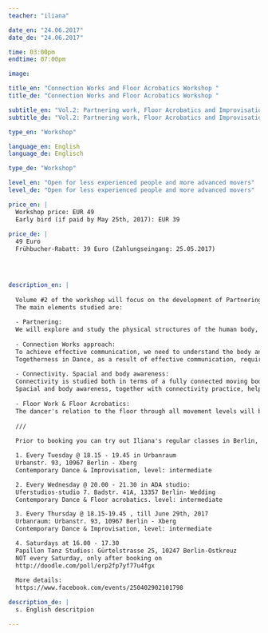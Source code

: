 ```yaml
---
teacher: "iliana"

date_en: "24.06.2017"
date_de: "24.06.2017"

time: 03:00pm
endtime: 07:00pm

image: 

title_en: "Connection Works and Floor Acrobatics Workshop "
title_de: "Connection Works and Floor Acrobatics Workshop "

subtitle_en: "Vol.2: Partnering work, Floor Acrobatics and Improvisation in Contemporary Dance"
subtitle_de: "Vol.2: Partnering work, Floor Acrobatics and Improvisation in Contemporary Dance"

type_en: "Workshop"

language_en: English
language_de: Englisch

type_de: "Workshop"

level_en: "Open for less experienced people and more advanced movers"
level_de: "Open for less experienced people and more advanced movers"

price_en: |
  Workshop price: EUR 49  
  Early bird (if paid by May 25th, 2017): EUR 39  
  
price_de: |
  49 Euro  
  Frühbucher-Rabatt: 39 Euro (Zahlungseingang: 25.05.2017)
  



description_en: |  
  
  Volume #2 of the workshop will focus on the development of Partnering skills and Connectivity in Contemporary Dance. The principles of Floor Work & Floor Acrobatics practice will be introduced through small phrases and strengthening exercises. The study of organic movement, connectivity, fluidity and awareness will be practiced throughout our movement tasks, partnering work and improvisation dances. The workshop is made to introduce the main principles to people of less experience and to challenge the partnering skills and Improvisation spaces of more experienced movers.
  The main elements studied are:  
  
  - Partnering:  
  We will explore and study the physical structures of the human body, and how they can be used to support physical interaction: weight sharing, lifts, rolls, simple touch communication, joints' support, effective body postures. In the workshop we will learn from specific examples, but also take time to explore further the ideas and possibilities with our partners.  
  
  - Connection Works approach:  
  To achieve effective communication, we need to understand the body and the tools it uses to connect. Starting from our own dancing body, we will take a journey into building connections with others, in order to dance together.
  Togetherness in Dance, as a result of effective communication, requires openness, availability, vulnerability, awareness and listening, together with a body in a state of readiness to act, react, interact. In this workshop we will develop ways and tools of physical connectivity. We will dance together, allowing our experience to give us direct feedback on a physical level.  
  
  - Connectivity. Spacial and body awareness:  
  Connectivity is studied both in terms of a fully connected moving body and of a mover in a state of full connection with their environment. How the body moves in its full awareness, connecting and interacting with its environment - the other people, the space, the floor- and its own inner state at the same time.
  Spacial and body awareness, together with connectivity practice, help to develop a unified physical and mental consciousness, thus a moving body in its full consciousness expressing itself in space and time.  
  
  - Floor Work & Floor Acrobatics:  
  The dancer's relation to the floor through all movement levels will be developed, using multiple floor-work patterns and phrases. Using levers and clear pathways, building up a vocabulary that can be used in further understanding the mechanics of movement. Handstands basics, building-strength exercises and different variations of handstands will be practiced. We will work on integrating the floor acrobatics we learn into our dance in and out the floor.  
  
  ///  
  
  Prior to booking you can try out Iliana's regular classes in Berlin, after registration via email:  

  1. Every Tuesday @ 18.15 - 19.45 in Urbanraum  
  Urbanstr. 93, 10967 Berlin - Xberg  
  Contemporary Dance & Improvisation, level: intermediate  

  2. Every Wednesday @ 20.00 - 21.30 in ADA studio:  
  Uferstudios-studio 7. Badstr. 41A, 13357 Berlin- Wedding  
  Contemporary Dance & Floor acrobatics. level: intermediate  

  3. Every Thursday @ 18.15-19.45 , till June 29th, 2017  
  Urbanraum: Urbanstr. 93, 10967 Berlin - Xberg  
  Contemporary Dance & Improvisation, level: intermediate  

  4. Saturdays at 16.00 - 17.30  
  Papillon Tanz Studios: Gürtelstrasse 25, 10247 Berlin-Ostkreuz  
  NOT every Saturday, only after booking on  
  http://doodle.com/poll/erp2fp7yf77u4fgx  
  
  More details:  
  https://www.facebook.com/events/250402902101798

description_de: |
  s. English descritpion

---
```

